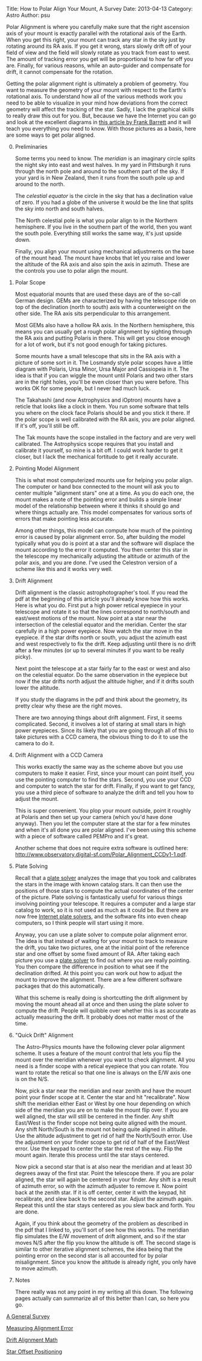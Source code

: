 Title: How to Polar Align Your Mount, A Survey
Date: 2013-04-13
Category: Astro
Author: psu

Polar Alignment is where you carefully make sure that the right ascension axis of your mount is exactly parallel with the rotational axis of the Earth. When you get this right, your mount can track any star in the sky just by rotating around its RA axis. If you get it wrong, stars slowly drift off of your field of view and the field will slowly rotate as you track from east to west. The amount of tracking error you get will be proportional to how far off you are. Finally, for various reasons, while an auto-guider and compensate for drift, it cannot compensate for the rotation.

Getting the polar alignment right is ultimately a problem of geometry. You want to measure the geometry of your mount with respect to the Earth's rotational axis. To understand how all of the various methods work you need to be able to visualize in your mind how deviations from the correct geometry will affect the tracking of the star. Sadly, I lack the graphical skills to really draw this out for you. But, because we have the Internet you can go and look at the excellent diagrams in <a href="http://celestialwonders.com/articles/polaralignment/MeasuringAlignmentError.pdf">this article by Frank Barrett</a> and it will teach you everything you need to know. With those pictures as a basis, here are some ways to get polar aligned.

0. Preliminaries

	Some terms you need to know. The <em>meridian</em> is an imaginary circle splits the night sky into east and west halves.  In my yard in Pittsburgh it runs through the north pole and around to the southern part of the sky. If your yard is in New Zealand, then it runs from the south pole up and around to the north.

	The <em>celestial equator</em> is the circle in the sky that has a declination value of zero. If you had a globe of the universe it would be the line that splits the sky into north and south halves.

	The North celestial pole is what you polar align to in the Northern hemisphere. If you live in the southern part of the world, then you want the south pole. Everything still works the same way, it's just upside down.

	Finally, you align your mount using mechanical adjustments on the base of the mount head. The mount have knobs that let you raise and lower the altitude of the RA axis and also spin the axis in azimuth. These are the controls you use to polar align the mount.

1. Polar Scope

	Most equatorial mounts that are used these days are of the so-call German design. GEMs are characterized by having the telescope ride on top of the declination (north to south) axis with a counterweight on the other side. The RA axis sits perpendicular to this arrangement. 

	Most GEMs also have a hollow RA axis. In the Northern hemisphere, this means you can usually get a rough polar alignment by sighting through the RA axis and putting Polaris in there. This will get you close enough for a lot of work, but it's not good enough for taking pictures.

	Some mounts have a small telescope that sits in the RA axis with a picture of some sort in it. The Losmandy style polar scopes have a little diagram with Polaris, Ursa Minor, Ursa Major and Cassiopeia in it. The idea is that if you can wiggle the mount until Polaris and two other stars are in the right holes, you'll be even closer than you were before. This works OK for some people, but I never had much luck.

	The Takahashi (and now Astrophysics and iOptron) mounts have a reticle that looks like a clock in them. You run some software that tells you where on the clock face Polaris should be and you stick it there. If the polar scope is well calibrated with the RA axis, you are polar aligned. If it's off, you'll still be off.

	The Tak mounts have the scope installed in the factory and are very well calibrated. The Astrophysics scope requires that you install and calibrate it yourself, so mine is a bit off. I could work harder to get it closer, but I lack the mechanical fortitude to get it really accurate. 

2. Pointing Model Alignment

	This is what most computerized mounts use for helping you polar align. The computer or hand box connected to the mount will ask you to center multiple "alignment stars" one at a time. As you do each one, the mount makes a note of the pointing error and builds a simple linear model of the relationship between where it thinks it should go and where things actually are. This model compensates for various sorts of errors that make pointing less accurate.

	Among other things, this model can compute how much of the pointing error is caused by polar alignment error. So, after building the model typically what you do is point at a star and the software will displace the mount according to the error it computed. You then center this star in the telescope my mechanically adjusting the altitude or azimuth of the polar axis, and you are done. I've used the Celestron version of a scheme like this and it works very well.

3. Drift Alignment

	Drift alignment is the classic astrophotographer's tool. If you read the pdf at the beginning of this article you'll already know how this works. Here is what you do. First put a high power retical eyepiece in your telescope and rotate it so that the lines correspond to north/south and east/west motions of the mount. Now point at a star near the intersection of the celestial equator and the meridian. Center the star carefully in a high power eyepiece. Now watch the star move in the eyepiece. if the star drifts north or south, you adjust the azimuth east and west respectively to fix the drift. Keep adjusting until there is no drift after a few minutes (or up to several minutes if you want to be really picky).

	Next point the telescope at a star fairly far to the east or west and also on the celestial equator. Do the same observation in the eyepiece but now if the star drifts north adjust the altitude higher, and if it drifts south lower the altitude.

	If you study the diagrams in the pdf and think about the geometry, its pretty clear why these are the right moves.

	There are two annoying things about drift alignment. First, it seems complicated. Second, it involves a lot of staring at small stars in high power eyepieces. Since its likely that you are going through all of this to take pictures with a CCD camera, the obvious thing to do it to use the camera to do it.

4. Drift Alignment with a CCD Camera

	This works exactly the same way as the scheme above but you use computers to make it easier. First, since your mount can point itself, you use the pointing computer to find the stars. Second, you use your CCD and computer to watch the star for drift. Finally, if you want to get fancy, you use a third piece of software to analyze the drift and tell you how to adjust the mount.

	This is super convenient. You plop your mount outside, point it roughly at Polaris and then set up your camera (which you'd have done anyway). Then you let the computer stare at the star for a few minutes and when it's all done you are polar aligned. I've been using this scheme with a piece of software called PEMPro and it's great.

	Another scheme that does not require extra software is outlined here: <a href="http://www.observatory.digital-sf.com/Polar_Alignment_CCDv1-1.pdf">http://www.observatory.digital-sf.com/Polar_Alignment_CCDv1-1.pdf</a>.

5. Plate Solving

	Recall that a <a href="http://nova.astrometry.net">plate solver</a> analyzes the image that you took and calibrates the stars in the image with known catalog stars. It can then use the positions of those stars to compute the actual coordinates of the center of the picture. Plate solving is fantastically useful for various things involving pointing your telescope. It requires a computer and a large star catalog to work, so it is not used as much as it could be. But there are now free <a href="http://nova.astrometry.net">Internet plate solvers</a>, and the software fits into even cheap computers, so I think people will start using it more.

	Anyway, you can use a plate solver to compute polar alignment error. The idea is that instead of waiting for your mount to track to measure the drift,  you take two pictures, one at the initial point of the reference star and one offset by some fixed amount of RA. After taking each picture you use a <a href="http://nova.astrometry.net">plate solver</a> to find out where you are really pointing. You then compare the difference in position to what see if the declination drifted. At this point you can work out how to adjust the mount to improve the alignment. There are a few different software packages that do this automatically.

	What this scheme is really doing is shortcutting the drift alignment by moving the mount ahead all at once and then using the plate solver to compute the drift. People will quibble over whether this is as accurate as actually measuring the drift. It probably does not matter most of the time.

6. "Quick Drift" Alignment

	The Astro-Physics mounts have the following clever polar alignment scheme. It uses a feature of the mount control that lets you flip the mount over the meridian whenever you want to check alignment. All you need is a finder scope with a retical eyepiece that you can rotate. You want to rotate the retical so that one line is always on the E/W axis one is on the N/S.

	Now, pick a star near the meridian and near zenith and have the mount point your finder scope at it. Center the star and hit "recalibrate". Now shift the meridian either East or West by one hour depending on which side of the meridian you are on to make the mount flip over. If you are well aligned, the star will still be centered in the finder. Any shift East/West is the finder scope not being quite aligned with the mount. Any shift North/South is the mount not being quite aligned in altitude. Use the altitude adjustment to get rid of half the North/South error. Use the adjustment on your finder scope to get rid of half of the East/West error. Use the keypad to center the star the rest of the way. Flip the mount again. Iterate this process until the star stays centered.

	Now pick a second star that is at also near the meridian and at least 30 degrees away of the first star. Point the telescope there. If you are polar aligned, the star will again be centered in your finder. Any shift is a result of azimuth error, so with the azimuth adjuster to remove it. Now point back at the zenith star. If it is off center, center it with the keypad, hit recalibrate, and slew back to the second star. Adjust the azimuth again. Repeat this until the star stays centered as you slew back and forth. You are done.

	Again, if you think about the geometry of the problem as described in the pdf that I linked to, you'll sort of see how this works. The meridian flip simulates the E/W movement of drift alignment, and so if the star moves N/S after the flip you know the altitude is off. The second stage is similar to other iterative alignment schemes, the idea being that the pointing error on the second star is all accounted for by polar misalignment. Since you know the altitude is already right, you only have to move azimuth.

7. Notes

	There really was not any point in my writing all this down. The following pages actually can summarize all of this better than I can, so here you go.

<p>
<a href="http://celestialwonders.com/articles/polaralignment/polaralignmentsurvey.html">A General Survey</a>

<p>
<a href="http://celestialwonders.com/articles/polaralignment/MeasuringAlignmentError.pdf">Measuring Alignment Error</a>

<p>
<a href="http://celestialwonders.com/articles/polaralignment/PolarAlignmentAccuracy.pdf">Drift Alignment Math</a>

<p>
<a href="http://celestialwonders.com/articles/polaralignment/StarOffsetPositioning.pdf">Star Offset Positioning</a>
